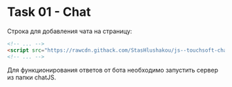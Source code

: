 # Task 01 - Chat

Строка для добавления чата на страницу:

```html
<!-- ... -->
<script src="https://rawcdn.githack.com/StasHlushakou/js--touchsoft-chat/cd17f3a06538a64552548ffdc9293c55522b7a6b/task-01/chat.js"></script>
<!-- ... -->
```

Для функционирования ответов от бота необходимо запустить сервер из папки chatJS.
